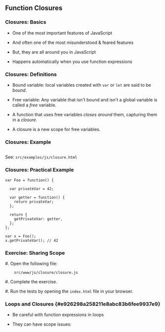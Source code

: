 ## Function Closures

### Closures: Basics

  - One of the most important features of JavaScript

  - And often one of the most misunderstood & feared features

  - But, they are all around you in JavaScript

  - Happens automatically when you use function expressions

### Closures: Definitions

  - Bound variable: local variables created with `var` or `let` are
    said to be *bound*.

  - Free variable: Any variable that isn't bound and isn't a global
    variable is called a *free* variable.

  - A function that uses free variables *closes around* them,
    capturing them in a *closure*.

  - A closure is a new scope for free variables.

### Closures: Example

~~~ {.javascript insert="../../src/examples/js/closure.js"}
~~~

See: `src/examples/js/closure.html`

### Closures: Practical Example

~~~ {.javascript}
var Foo = function() {

  var privateVar = 42;

  var getter = function() {
    return privateVar;
  };

  return {
    getPrivateVar: getter,
  };
};

var x = Foo();
x.getPrivateVar(); // 42
~~~

### Exercise: Sharing Scope

  #. Open the following file:

        src/www/js/closure/closure.js

  #. Complete the exercise.

  #. Run the tests by opening the `index.html` file in your browser.


### Loops and Closures {#e926298a258211e8abc83b6fee9937e9}

<div class="notes">

  - Be careful with function expressions in loops

  - They can have scope issues:

</div>

~~~ {.javascript insert="../../src/examples/js/timeoutcl.js" token="timeout"}
~~~
